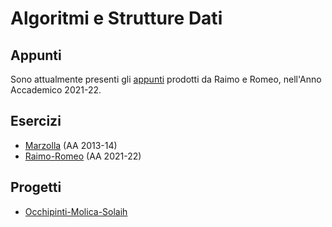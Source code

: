 # Algoritmi e Strutture Dati

## Appunti

Sono attualmente presenti gli [appunti](Appunti/Raimo-Romeo/) prodotti da Raimo e Romeo, nell'Anno Accademico 2021-22.

## Esercizi

- [Marzolla](Esercizi/esercizi-svolti-PROGR_DINAMICA%20-%20Marzolla%202013.pdf) (AA 2013-14)
- [Raimo-Romeo](Esercizi/Raimo-Romeo/Esercizi%20ASD.pdf) (AA 2021-22)

## Progetti

- [Occhipinti-Molica-Solaih](https://github.com/eduardz1/Laboratorio-Algoritmi)
